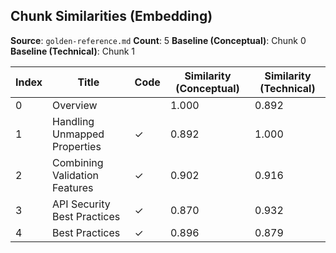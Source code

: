 ## Chunk Similarities (Embedding)

**Source**: `golden-reference.md`
**Count**: 5
**Baseline (Conceptual)**: Chunk 0
**Baseline (Technical)**: Chunk 1

| Index | Title | Code | Similarity (Conceptual) | Similarity (Technical) |
|-------|-------|------|-------------------------|------------------------|
| 0 | Overview |  | 1.000 | 0.892 |
| 1 | Handling Unmapped Properties | ✓ | 0.892 | 1.000 |
| 2 | Combining Validation Features | ✓ | 0.902 | 0.916 |
| 3 | API Security Best Practices | ✓ | 0.870 | 0.932 |
| 4 | Best Practices | ✓ | 0.896 | 0.879 |

